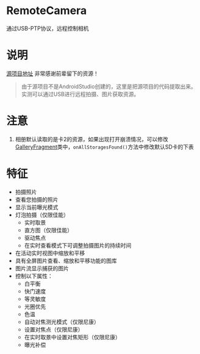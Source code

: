 # RemoteCamera
通过USB-PTP协议，远程控制相机

# 说明
[源项目地址](https://github.com/duwurensheng010/remoteyourcam-usb) 非常感谢前辈留下的资源！
> 由于源项目不是AndroidStudio创建的，这里是把源项目的代码提取出来。 实测可以通过USB进行远程拍摄、图片获取资源。
# 注意
1. 相册默认读取的是卡2的资源，如果出现打开崩溃情况，可以修改[GalleryFragment](https://github.com/NightRainDream/RemoteCamera/blob/master/app/src/main/java/com/remoteyourcam/usb/view/GalleryFragment.java)类中，`onAllStoragesFound()`方法中修改默认SD卡的下表

# 特征
- 拍摄照片
- 查看您拍摄的照片
- 显示当前曝光模式
- 灯泡拍摄（仅限佳能）
  - 实时取景
  - 直方图（仅限佳能）
  - 驱动焦点
  - 在实时查看模式下可调整拍摄图片的持续时间
- 在活动实时视图中缩放和平移
- 具有全屏图片查看、缩放和平移功能的图库
- 图片流显示捕获的图片
- 控制以下属性：
  - 白平衡
  - 快门速度
  - 等灵敏度
  - 光圈优先
  - 色温
  - 自动对焦测光模式（仅限尼康）
  - 设置对焦点（仅限尼康）
  - 在实时取景中设置对焦矩形（仅限尼康）
  - 曝光补偿
